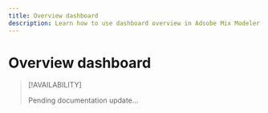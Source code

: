 ```yaml
---
title: Overview dashboard
description: Learn how to use dashboard overview in Adsobe Mix Modeler.
---
```


# Overview dashboard


>[!AVAILABILITY]
>
>Pending documentation update...

